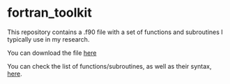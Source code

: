 # fortran_toolkit

This repository contains a .f90 file with a set of functions and subroutines I typically use in my research. 

You can download the file [here](/src/toolkit.f90)

You can check the list of functions/subroutines, as well as their syntax, [here](index.md).
